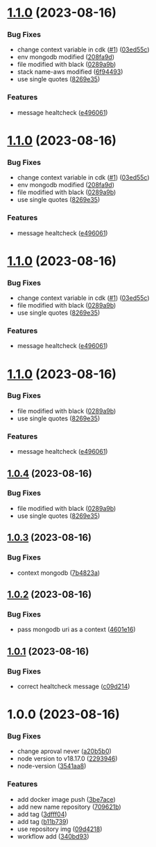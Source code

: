 # [1.1.0](https://github.com/alanjosue97/api_salon/compare/v1.0.3...v1.1.0) (2023-08-16)


### Bug Fixes

* change context variable in cdk ([#1](https://github.com/alanjosue97/api_salon/issues/1)) ([03ed55c](https://github.com/alanjosue97/api_salon/commit/03ed55cd4a078a7655be5d964132a216190805a1))
* env mongodb modified ([208fa9d](https://github.com/alanjosue97/api_salon/commit/208fa9d9ac77703ea0b72a4efcaad4f8f804f736))
* file modified with black ([0289a9b](https://github.com/alanjosue97/api_salon/commit/0289a9b9f4b3390b8663d6ccc133b34d904b8c25))
* stack name-aws modified ([6f94493](https://github.com/alanjosue97/api_salon/commit/6f94493cc74b4deb86e15b4a52a1239a5423252f))
* use single quotes ([8269e35](https://github.com/alanjosue97/api_salon/commit/8269e35b0113c07ef24504f72f879bfca2325ea5))


### Features

* message healtcheck ([e496061](https://github.com/alanjosue97/api_salon/commit/e496061b0ab274e4d22066ecbf968363e2960a32))

# [1.1.0](https://github.com/alanjosue97/api_salon/compare/v1.0.3...v1.1.0) (2023-08-16)


### Bug Fixes

* change context variable in cdk ([#1](https://github.com/alanjosue97/api_salon/issues/1)) ([03ed55c](https://github.com/alanjosue97/api_salon/commit/03ed55cd4a078a7655be5d964132a216190805a1))
* env mongodb modified ([208fa9d](https://github.com/alanjosue97/api_salon/commit/208fa9d9ac77703ea0b72a4efcaad4f8f804f736))
* file modified with black ([0289a9b](https://github.com/alanjosue97/api_salon/commit/0289a9b9f4b3390b8663d6ccc133b34d904b8c25))
* use single quotes ([8269e35](https://github.com/alanjosue97/api_salon/commit/8269e35b0113c07ef24504f72f879bfca2325ea5))


### Features

* message healtcheck ([e496061](https://github.com/alanjosue97/api_salon/commit/e496061b0ab274e4d22066ecbf968363e2960a32))

# [1.1.0](https://github.com/alanjosue97/api_salon/compare/v1.0.3...v1.1.0) (2023-08-16)


### Bug Fixes

* change context variable in cdk ([#1](https://github.com/alanjosue97/api_salon/issues/1)) ([03ed55c](https://github.com/alanjosue97/api_salon/commit/03ed55cd4a078a7655be5d964132a216190805a1))
* file modified with black ([0289a9b](https://github.com/alanjosue97/api_salon/commit/0289a9b9f4b3390b8663d6ccc133b34d904b8c25))
* use single quotes ([8269e35](https://github.com/alanjosue97/api_salon/commit/8269e35b0113c07ef24504f72f879bfca2325ea5))


### Features

* message healtcheck ([e496061](https://github.com/alanjosue97/api_salon/commit/e496061b0ab274e4d22066ecbf968363e2960a32))

# [1.1.0](https://github.com/alanjosue97/api_salon/compare/v1.0.3...v1.1.0) (2023-08-16)


### Bug Fixes

* file modified with black ([0289a9b](https://github.com/alanjosue97/api_salon/commit/0289a9b9f4b3390b8663d6ccc133b34d904b8c25))
* use single quotes ([8269e35](https://github.com/alanjosue97/api_salon/commit/8269e35b0113c07ef24504f72f879bfca2325ea5))


### Features

* message healtcheck ([e496061](https://github.com/alanjosue97/api_salon/commit/e496061b0ab274e4d22066ecbf968363e2960a32))

## [1.0.4](https://github.com/alanjosue97/api_salon/compare/v1.0.3...v1.0.4) (2023-08-16)


### Bug Fixes

* file modified with black ([0289a9b](https://github.com/alanjosue97/api_salon/commit/0289a9b9f4b3390b8663d6ccc133b34d904b8c25))
* use single quotes ([8269e35](https://github.com/alanjosue97/api_salon/commit/8269e35b0113c07ef24504f72f879bfca2325ea5))

## [1.0.3](https://github.com/alanjosue97/api_salon/compare/v1.0.2...v1.0.3) (2023-08-16)


### Bug Fixes

* context mongodb ([7b4823a](https://github.com/alanjosue97/api_salon/commit/7b4823ae853f63647bf1b9ad9dae779ddda1ed08))

## [1.0.2](https://github.com/alanjosue97/api_salon/compare/v1.0.1...v1.0.2) (2023-08-16)


### Bug Fixes

* pass mongodb uri as a context ([4601e16](https://github.com/alanjosue97/api_salon/commit/4601e16a836951877428b6a4241b5d1c9d390d05))

## [1.0.1](https://github.com/alanjosue97/api_salon/compare/v1.0.0...v1.0.1) (2023-08-16)


### Bug Fixes

* correct healtcheck message ([c09d214](https://github.com/alanjosue97/api_salon/commit/c09d214116b22b474b5f57f4a72057260b1430c9))

# 1.0.0 (2023-08-16)


### Bug Fixes

* change aproval never ([a20b5b0](https://github.com/alanjosue97/api_salon/commit/a20b5b0f31d6b279a4a4d1daf3ef3ec1dcdbe605))
* node version to v18.17.0 ([2293946](https://github.com/alanjosue97/api_salon/commit/2293946de761cb74342ff8f83ae2e5d707f0dfaa))
* node-version ([3541aa8](https://github.com/alanjosue97/api_salon/commit/3541aa8d73fc4360bf04daaf0021916d705b1d52))


### Features

* add docker image push ([3be7ace](https://github.com/alanjosue97/api_salon/commit/3be7ace2d779b0a21a94c098158912b9ca7c3567))
* add new name repository ([709621b](https://github.com/alanjosue97/api_salon/commit/709621b12aa4b87736183a480d080211b115a6d5))
* add tag ([3dfff04](https://github.com/alanjosue97/api_salon/commit/3dfff04b35ee749f8822dc419cef9fc525b65d8b))
* add tag ([b11b739](https://github.com/alanjosue97/api_salon/commit/b11b739b47c26fab2b7b5eacbf6e30abe3be20d7))
* use repository img ([09d4218](https://github.com/alanjosue97/api_salon/commit/09d4218b7b782b1c45a97bb4e4f45dd76494dd5f))
* workflow add ([340bd93](https://github.com/alanjosue97/api_salon/commit/340bd93800f1e5f9c2fbf62e95ec335ef8771f6e))
